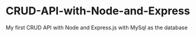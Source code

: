 # CRUD-API-with-Node-and-Express

My first CRUD API with Node and Express.js with MySql as the database
